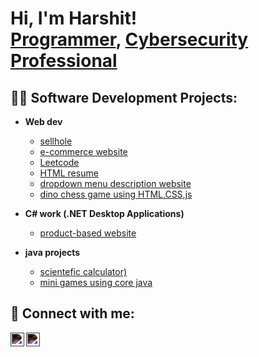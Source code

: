 <h1>Hi, I'm Harshit! <br/><a href="https://github.com/Harshit057">Programmer</a>, <a href="https://www.linkedin.com/in/harshit-sharma-a27007253/">Cybersecurity Professional</a>

<h2>👨‍💻 Software Development Projects:</h2>

- <b>Web dev</b>

  - [sellhole](https://github.com/Harshit057/sellhole)
  - [e-commerce website](https://github.com/Harshit057/shoppingwala)
  - [Leetcode](https://github.com/Harshit057/leetcode)
  - [HTML resume](https://github.com/Harshit057/newfold)
  - [dropdown menu description website](https://github.com/Harshit057/dropdown-menue)
  - [dino chess game using HTML,CSS,js](https://github.com/Harshit057/dinochess)
- <b>C# work (.NET Desktop Applications) </b>
  - [product-based website](https://github.com/Harshit057/newwebsite)
- <b>java projects</b>
  - [scientefic calculator)](https://github.com/Harshit057/scientefic-calc)
  - [mini games using core java](https://github.com/Harshit057/java-game)


<h2> 🤳 Connect with me:</h2>

<a href="https://www.linkedin.com/in/harshit-sharma-a27007253/" target="_blank">
  <img align="left" alt="Harshit Sharma | LinkedIn" width="22px" src="https://cdn.jsdelivr.net/npm/simple-icons@v3/icons/linkedin.svg" style="filter: invert(100%);">
</a>
<a href="https://www.instagram.com/harshit.bd01/?hl=en" target="_blank">
  <img align="left" alt="Harshit Sharma | Instagram" width="22px" src="https://cdn.jsdelivr.net/npm/simple-icons@v3/icons/instagram.svg" style="filter: invert(100%);">
</a>



[instagram]: https://www.instagram.com/harshit.bd01/?hl=en
[linkedin]: https://www.linkedin.com/in/harshit-sharma-a27007253/
